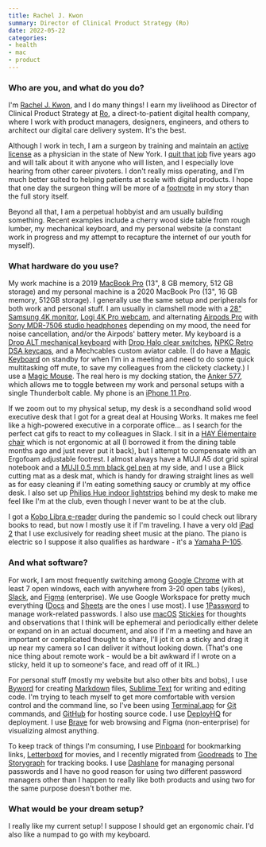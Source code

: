 ```yaml
---
title: Rachel J. Kwon
summary: Director of Clinical Product Strategy (Ro)
date: 2022-05-22
categories:
- health
- mac
- product 
---
```


### Who are you, and what do you do?

I'm [Rachel J. Kwon](https://kwon.nyc/ "Rachel's website."), and I do many things! I earn my livelihood as Director of Clinical Product Strategy at [Ro][], a direct-to-patient digital health company, where I work with product managers, designers, engineers, and others to architect our digital care delivery system. It's the best. 

Although I work in tech, I am a surgeon by training and maintain an [active license](https://www2.nysed.gov/coms/op001/opsc2a?profcd=60&plicno=287748&namechk=KWO "Rachel's physician's license for NYC.") as a physician in the state of New York. I [quit that job](https://www.theguardian.com/commentisfree/2016/jun/15/i-quit-medicine-heres-what-future-doctors-should-know "Rachel's Guardian article about quitting medicine.") five years ago and will talk about it with anyone who will listen, and I especially love hearing from other career pivoters. I don't really miss operating, and I'm much better suited to helping patients at scale with digital products. I hope that one day the surgeon thing will be more of a [footnote](https://www.imdb.com/name/nm9087310/ "Rachel's IMDB page.") in my story than the full story itself.

Beyond all that, I am a perpetual hobbyist and am usually building something. Recent examples include a cherry wood side table from rough lumber, my mechanical keyboard, and my personal website (a constant work in progress and my attempt to recapture the internet of our youth for myself).

### What hardware do you use?

My work machine is a 2019 [MacBook Pro][macbook-pro] (13", 8 GB memory, 512 GB storage) and my personal machine is a 2020 MacBook Pro (13", 16 GB memory, 512GB storage). I generally use the same setup and peripherals for both work and personal stuff. I am usually in clamshell mode with a [28" Samsung 4K monitor][u28r550uqn], [Logi 4K Pro webcam][4k-pro-webcam], and alternating [Airpods Pro][airpods-pro] with [Sony MDR-7506 studio headphones][mdr-7506] depending on my mood, the need for noise cancellation, and/or the Airpods' battery meter. My keyboard is a [Drop ALT mechanical keyboard][alt] with [Drop Halo clear switches][drop-halo-clear], [NPKC Retro DSA keycaps][dsa-9009], and a Mechcables custom aviator cable. (I do have a [Magic Keyboard][magic-keyboard] on standby for when I'm in a meeting and need to do some quick multitasking off mute, to save my colleagues from the clickety clackety.) I use a [Magic Mouse][magic-mouse]. The real hero is my docking station, the [Anker 577][577], which allows me to toggle between my work and personal setups with a single Thunderbolt cable. My phone is an [iPhone 11 Pro][iphone-11-pro]. 

If we zoom out to my physical setup, my desk is a secondhand solid wood executive desk that I got for a great deal at Housing Works. It makes me feel like a high-powered executive in a corporate office... as I search for the perfect cat gifs to react to my colleagues in Slack. I sit in a [HAY Élémentaire chair][elementaire] which is not ergonomic at all (I borrowed it from the dining table months ago and just never put it back), but I attempt to compensate with an Ergofoam adjustable footrest. I almost always have a MUJI A5 dot grid spiral notebook and a [MUJI 0.5 mm black gel pen][gel-ink-ballpoint] at my side, and I use a Blick cutting mat as a desk mat, which is handy for drawing straight lines as well as for easy cleaning if I'm eating something saucy or crumbly at my office desk. I also set up [Philips Hue indoor lightstrips][lightstrip-plus] behind my desk to make me feel like I'm at the club, even though I never want to be at the club.

I got a [Kobo Libra e-reader][libra-2] during the pandemic so I could check out library books to read, but now I mostly use it if I'm traveling. I have a very old [iPad 2][ipad-2] that I use exclusively for reading sheet music at the piano. The piano is electric so I suppose it also qualifies as hardware - it's a [Yamaha P-105][p-105].

### And what software?

For work, I am most frequently switching among [Google Chrome][chrome] with at least 7 open windows, each with anywhere from 3-20 open tabs (yikes), [Slack][], and [Figma][] (enterprise). We use Google Workspace for pretty much everything ([Docs][google-docs] and [Sheets][google-sheets] are the ones I use most). I use [1Password][] to manage work-related passwords. I also use [macOS][] [Stickies][] for thoughts and observations that I think will be ephemeral and periodically either delete or expand on in an actual document, and also if I'm a meeting and have an important or complicated thought to share, I'll jot it on a sticky and drag it up near my camera so I can deliver it without looking down. (That's one nice thing about remote work - would be a bit awkward if I wrote on a sticky, held it up to someone's face, and read off of it IRL.)

For personal stuff (mostly my website but also other bits and bobs), I use [Byword][] for creating [Markdown][] files, [Sublime Text][sublime-text] for writing and editing code. I'm trying to teach myself to get more comfortable with version control and the command line, so I've been using [Terminal.app][terminal] for [Git][] commands, and [GitHub][] for hosting source code. I use [DeployHQ][] for deployment. I use [Brave][] for web browsing and Figma (non-enterprise) for visualizing almost anything.

To keep track of things I'm consuming, I use [Pinboard][] for bookmarking links, [Letterboxd][] for movies, and I recently migrated from [Goodreads][] to [The Storygraph][the-storygraph] for tracking books. I use [Dashlane][] for managing personal passwords and I have no good reason for using two different password managers other than I happen to really like both products and using two for the same purpose doesn't bother me.

### What would be your dream setup?

I really like my current setup! I suppose I should get an ergonomic chair. I'd also like a numpad to go with my keyboard.

[1password]: https://1password.com "Password management software for Mac OS X."
[4k-pro-webcam]: https://www.logitech.com/en-us/products/webcams/4kprowebcam.960-001390.html "A webcam."
[577]: http://web.archive.org/web/20230320223354/https://us.anker.com/products/a8396 "A Thunderbolt docking station."
[airpods-pro]: https://www.apple.com/airpods-pro/ "In-ear headphones."
[alt]: https://drop.com/buy/drop-alt-mechanical-keyboard "A mechanical keyboard."
[brave]: https://brave.com/ "A web browser."
[byword]: http://web.archive.org/web/20230814051943/https://www.bywordapp.com/ "A full-screen writing tool for the Mac."
[chrome]: https://www.google.com/intl/en/chrome/ "A WebKit-based browser, where each tab runs in its own thread."
[dashlane]: https://www.dashlane.com/ "A password managment system."
[deployhq]: https://www.deployhq.com/ "A service for deploying websites."
[drop-halo-clear]: https://keybumps.com/switches/drop-halo-clear.html "Switches for a mechincal keyboard."
[dsa-9009]: https://mechanicalkeyboards.com/shop/index.php?l=product_detail&p=6823 "Keycaps for a mechanical keyboard."
[elementaire]: https://us.hay.com/outdoor-chairs-and-stools/elementaire-side-chair/2514637.html?lang=en_US "A chair."
[figma]: https://www.figma.com/ "A collaborative design prototype service."
[gel-ink-ballpoint]: https://www.muji.us/collections/pen-pencils "A ball-point pen."
[git]: https://git-scm.com/ "A version control system."
[github]: https://github.com/ "A Git code repository service."
[goodreads]: https://www.goodreads.com/ "A service for tracking the book you've read."
[google-docs]: https://en.wikipedia.org/wiki/Google_Docs "A web-based office suite."
[google-sheets]: https://www.google.com/sheets/about/ "Online spreadsheet software."
[ipad-2]: https://www.apple.com/ipad/ "A tablet device."
[iphone-11-pro]: https://en.wikipedia.org/wiki/IPhone_11_Pro "A 5.8 inch iOS phone."
[letterboxd]: https://letterboxd.com/ "A service for tracking the films you've seen."
[libra-2]: https://us.kobobooks.com/products/kobo-libra-2 "A 7 inch ebook reader."
[lightstrip-plus]: https://www.philips-hue.com/en-us/p/hue-white-and-color-ambiance-lightstrip-plus-base-v4-80-inch/046677555337#overview "Smart light strips."
[macbook-pro]: https://www.apple.com/macbook-pro/ "A laptop."
[macos]: https://en.wikipedia.org/wiki/MacOS "An operating system for Mac hardware."
[magic-keyboard]: https://en.wikipedia.org/wiki/Magic_Keyboard "A wireless keyboard."
[magic-mouse]: https://en.wikipedia.org/wiki/Magic_Mouse "A multi-touch mouse."
[markdown]: https://daringfireball.net/projects/markdown/ "An email-like format for marking up text."
[mdr-7506]: http://web.archive.org/web/20230522193817/https://www.amazon.com/Sony-MDR7506-Professional-Diaphragm-Headphone/dp/B000AJIF4E "Studio-quality headphones."
[p-105]: http://web.archive.org/web/20160307082654/http://www.bhphotovideo.com:80/c/product/895158-REG/Yamaha_P_105_88_Key_Digital_Piano.html "An 88 key digital piano."
[pinboard]: http://pinboard.in/ "A bookmarking web service."
[ro]: https://ro.co/ "An online digital healthcare service."
[slack]: https://slack.com/intl/ja-jp/ "A collaboration service."
[stickies]: https://en.wikipedia.org/wiki/Stickies_(software) "Desktop note software for the Mac."
[sublime-text]: http://www.sublimetext.com/ "A coder's text editor."
[terminal]: https://en.wikipedia.org/wiki/Terminal_(OS_X) "A console application included with Mac OS X."
[the-storygraph]: https://thestorygraph.com/ "A service for tracking the books you're reading."
[u28r550uqn]: https://www.samsung.com/us/business/computing/monitors/uhd-and-wqhd/28-ur50-uhd-monitor-lu28r550uqnxza/ "A 28 inch monitor."
